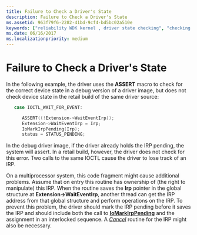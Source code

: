 ```yaml
---
title: Failure to Check a Driver's State
description: Failure to Check a Driver's State
ms.assetid: 963f79f6-2282-41bd-9cf4-bd5bc02a510e
keywords: ["reliability WDK kernel , driver state checking", "checking driver states", "driver state checking", "verifying driver states", "correct device states WDK kernel", "device states WDK kernel"]
ms.date: 06/16/2017
ms.localizationpriority: medium
---
```


# Failure to Check a Driver's State





In the following example, the driver uses the **ASSERT** macro to check for the correct device state in a debug version of a driver image, but does not check device state in the retail build of the same driver source:

```cpp
   case IOCTL_WAIT_FOR_EVENT:

      ASSERT((!Extension->WaitEventIrp));
      Extension->WaitEventIrp = Irp;
      IoMarkIrpPending(Irp);
      status = STATUS_PENDING;
```

In the debug driver image, if the driver already holds the IRP pending, the system will assert. In a retail build, however, the driver does not check for this error. Two calls to the same IOCTL cause the driver to lose track of an IRP.

On a multiprocessor system, this code fragment might cause additional problems. Assume that on entry this routine has ownership of (the right to manipulate) this IRP. When the routine saves the **Irp** pointer in the global structure at **Extension-&gt;WaitEventIrp**, another thread can get the IRP address from that global structure and perform operations on the IRP. To prevent this problem, the driver should mark the IRP pending before it saves the IRP and should include both the call to [**IoMarkIrpPending**](/windows-hardware/drivers/ddi/wdm/nf-wdm-iomarkirppending) and the assignment in an interlocked sequence. A [*Cancel*](/windows-hardware/drivers/ddi/wdm/nc-wdm-driver_cancel) routine for the IRP might also be necessary.

 

